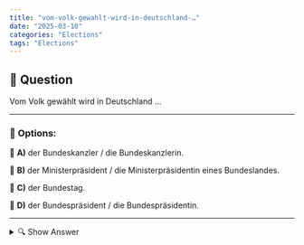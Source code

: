 ```yaml
---
title: "vom-volk-gewahlt-wird-in-deutschland-…"
date: "2025-03-10"
categories: "Elections"
tags: "Elections"
---
```


## 📌 **Question**

Vom Volk gewählt wird in Deutschland …



---

### 📝 **Options:**

🔘 **A)** der Bundeskanzler / die Bundeskanzlerin.

🔘 **B)** der Ministerpräsident / die Ministerpräsidentin eines Bundeslandes.

🔘 **C)** der Bundestag.

🔘 **D)** der Bundespräsident / die Bundespräsidentin.

---

<details>
  <summary>🔍 Show Answer</summary>

  <p>
💡  <b>Correct Answer:</b>  c
  </p>
  <p>
    📖<b>Explanation:</b>
    In Deutschland basiert das politische System auf demokratischen Prinzipien, bei denen verschiedene Ämter direkt oder indirekt vom Volk gewählt werden. Der Bundestag, als nationales Parlament, wird direkt von den Bürgern gewählt und spielt eine zentrale Rolle in der Gesetzgebung. Der Bundespräsident wird ebenfalls vom Bundesversammlung gewählt, die aus Bundestagsabgeordneten und Vertretern der Länder besteht. Der Bundeskanzler wird hingegen vom Bundestag bestimmt, basierend auf den Mehrheitsverhältnissen. Ministerpräsidenten der Bundesländer werden direkt von den Landtagsabgeordneten gewählt. Dieses System gewährleistet eine repräsentative Demokratie auf verschiedenen Regierungsebenen.
  </p>
</details>
